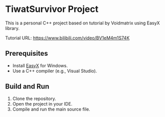 # TiwatSurvivor Project

This is a personal C++ project based on tutorial by Voidmatrix using EasyX library.

Tutorial URL: https://www.bilibili.com/video/BV1eM4m1S74K

## Prerequisites
- Install [EasyX](https://easyx.cn/) for Windows.
- Use a C++ compiler (e.g., Visual Studio).

## Build and Run
1. Clone the repository.
2. Open the project in your IDE.
3. Compile and run the main source file.